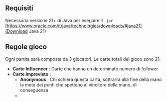 ## Requisiti
Necessaria versione 21+ di Java per eseguire il `.jar`
[https://www.oracle.com/it/java/technologies/downloads/#java21](Download Java 21)

## Regole gioco
Ogni partita sarà composta da 3 giocatori.
Le carte totali del gioco sono 21.
- **Carte Influencer** : Carte che hanno un determinato numero di follower
- **Carte imprevisto** : 
	- **Anonymous** : Chi schiera questa carta, sottrarrà alla fine della mano la metà dei punti che spettano al vincitore della mano, di conseguenza
	- 
